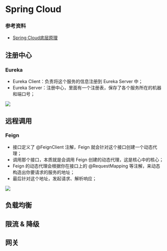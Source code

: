 # Spring Cloud
### 参考资料
- [Spring Cloud底层原理](https://shishan100.gitee.io/docs/#/./docs/microservice/page1)

## 注册中心
### Eureka
- Eureka Client：负责将这个服务的信息注册到 Eureka Server 中；
- Eureka Server：注册中心，里面有一个注册表，保存了各个服务所在的机器和端口号；

![](http://images.intflag.com/springcloud001.jpg)

## 远程调用
### Feign
- 接口定义了 @FeignClient 注解，Feign 就会针对这个接口创建一个动态代理；
- 调用那个接口，本质就是会调用 Feign 创建的动态代理，这是核心中的核心；
- Feign 的动态代理会根据你在接口上的 @RequestMapping 等注解，来动态构造出你要请求的服务的地址；
- 最后针对这个地址，发起请求、解析响应；

![](http://images.intflag.com/springcloud002.jpg)

## 负载均衡
## 限流 & 降级
## 网关